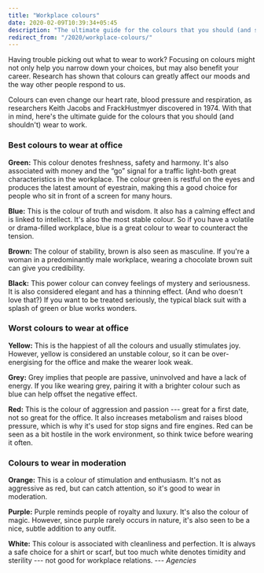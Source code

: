 ```yaml
---
title: "Workplace colours"
date: 2020-02-09T10:39:34+05:45
description: "The ultimate guide for the colours that you should (and shouldn't) wear to work."
redirect_from: "/2020/workplace-colours/"
---
```


Having trouble picking out what to wear to work? Focusing on colours might not only help you narrow down your choices, but may also benefit your career. Research has shown that colours can greatly affect our moods and the way other people respond to us.

Colours can even change our heart rate, blood pressure and respiration, as researchers Keith Jacobs and FrackHustmyer discovered in 1974. With that in mind, here's the ultimate guide for the colours that you should (and shouldn't) wear to work.

### Best colours to wear at office

**Green:** This colour denotes freshness, safety and harmony. It's also associated with money and the “go” signal for a traffic light-both great characteristics in the workplace. The colour green is restful on the eyes and produces the latest amount of eyestrain, making this a good choice for people who sit in front of a screen for many hours.

**Blue:** This is the colour of truth and wisdom. It also has a calming effect and is linked to intellect. It's also the most stable colour. So if you have a volatile or drama-filled workplace, blue is a great colour to wear to counteract the tension.

**Brown:** The colour of stability, brown is also seen as masculine. If you're a woman in a predominantly male workplace, wearing a chocolate brown suit can give you credibility.

**Black:** This power colour can convey feelings of mystery and seriousness. It is also considered elegant and has a thinning effect. (And who doesn't love that?) If you want to be treated seriously, the typical black suit with a splash of green or blue works wonders.

### Worst colours to wear at office

**Yellow:** This is the happiest of all the colours and usually stimulates joy. However, yellow is considered an unstable colour, so it can be over-energising for the office and make the wearer look weak.

**Grey:** Grey implies that people are passive, uninvolved and have a lack of energy. If you like wearing grey, pairing it with a brighter colour such as blue can help offset the negative effect.

**Red:** This is the colour of aggression and passion --- great for a first date, not so great for the office. It also increases metabolism and raises blood pressure, which is why it's used for stop signs and fire engines. Red can be seen as a bit hostile in the work environment, so think twice before wearing it often.

### Colours to wear in moderation

**Orange:** This is a colour of stimulation and enthusiasm. It's not as aggressive as red, but can catch attention, so it's good to wear in moderation.

**Purple:** Purple reminds people of royalty and luxury. It's also the colour of magic. However, since purple rarely occurs in nature, it's also seen to be a nice, subtle addition to any outfit.

**White:** This colour is associated with cleanliness and perfection. It is always a safe choice for a shirt or scarf, but too much white denotes timidity and sterility --- not good for workplace relations. --- *Agencies*
